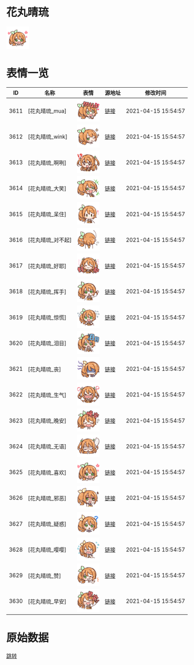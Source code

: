 # 花丸晴琉

<img src="./cover.png" height="60" alt="cover" />

# 表情一览

|ID|名称|表情|源地址|修改时间|
|----|----|----|----|----|
|3611|[花丸晴琉_mua]|<img src="./pic/003611_%5B花丸晴琉_mua%5D.png" height="60" alt="mua"/>|[链接](http://i0.hdslb.com/bfs/emote/25be806bfbbb5300afdbeeb64977c90cd1254bf1.png)|2021-04-15 15:54:57|
|3612|[花丸晴琉_wink]|<img src="./pic/003612_%5B花丸晴琉_wink%5D.png" height="60" alt="wink"/>|[链接](http://i0.hdslb.com/bfs/emote/343d2d4bbf5919f25e37f971cf114d07232c5e73.png)|2021-04-15 15:54:57|
|3613|[花丸晴琉_啊咧]|<img src="./pic/003613_%5B花丸晴琉_啊咧%5D.png" height="60" alt="啊咧"/>|[链接](http://i0.hdslb.com/bfs/emote/b34c5a1827762b981d689bbc51f134469ef06f23.png)|2021-04-15 15:54:57|
|3614|[花丸晴琉_大笑]|<img src="./pic/003614_%5B花丸晴琉_大笑%5D.png" height="60" alt="大笑"/>|[链接](http://i0.hdslb.com/bfs/emote/1e28846f5cbd897dd2653142b8be9db42dfbdcb3.png)|2021-04-15 15:54:57|
|3615|[花丸晴琉_呆住]|<img src="./pic/003615_%5B花丸晴琉_呆住%5D.png" height="60" alt="呆住"/>|[链接](http://i0.hdslb.com/bfs/emote/2b31495e0c538e095d44ff1a17834abe317a05d2.png)|2021-04-15 15:54:57|
|3616|[花丸晴琉_对不起]|<img src="./pic/003616_%5B花丸晴琉_对不起%5D.png" height="60" alt="对不起"/>|[链接](http://i0.hdslb.com/bfs/emote/02d1e8ddfac938b20956f3d83350f442d398286a.png)|2021-04-15 15:54:57|
|3617|[花丸晴琉_好耶]|<img src="./pic/003617_%5B花丸晴琉_好耶%5D.png" height="60" alt="好耶"/>|[链接](http://i0.hdslb.com/bfs/emote/29724d41c08ec63962e0974aa653ea8be0cf3947.png)|2021-04-15 15:54:57|
|3618|[花丸晴琉_挥手]|<img src="./pic/003618_%5B花丸晴琉_挥手%5D.png" height="60" alt="挥手"/>|[链接](http://i0.hdslb.com/bfs/emote/2c0753c98d4e098a3c5f27ab658b1046b4032572.png)|2021-04-15 15:54:57|
|3619|[花丸晴琉_惊慌]|<img src="./pic/003619_%5B花丸晴琉_惊慌%5D.png" height="60" alt="惊慌"/>|[链接](http://i0.hdslb.com/bfs/emote/e8307d3bd2ad84434e2f6de1eea727aaa138d987.png)|2021-04-15 15:54:57|
|3620|[花丸晴琉_泪目]|<img src="./pic/003620_%5B花丸晴琉_泪目%5D.png" height="60" alt="泪目"/>|[链接](http://i0.hdslb.com/bfs/emote/02a805b640a1bd824d21c5e21cf2dbb19f03b6a1.png)|2021-04-15 15:54:57|
|3621|[花丸晴琉_丧]|<img src="./pic/003621_%5B花丸晴琉_丧%5D.png" height="60" alt="丧"/>|[链接](http://i0.hdslb.com/bfs/emote/e45bd7cf880f36a439ef47c355c73065911992ac.png)|2021-04-15 15:54:57|
|3622|[花丸晴琉_生气]|<img src="./pic/003622_%5B花丸晴琉_生气%5D.png" height="60" alt="生气"/>|[链接](http://i0.hdslb.com/bfs/emote/dfbfccd43db22e547f62563b73ae7a474b1163a2.png)|2021-04-15 15:54:57|
|3623|[花丸晴琉_晚安]|<img src="./pic/003623_%5B花丸晴琉_晚安%5D.png" height="60" alt="晚安"/>|[链接](http://i0.hdslb.com/bfs/emote/40b60d5c04c8e7037089c408e68a73d51fd3dee7.png)|2021-04-15 15:54:57|
|3624|[花丸晴琉_无语]|<img src="./pic/003624_%5B花丸晴琉_无语%5D.png" height="60" alt="无语"/>|[链接](http://i0.hdslb.com/bfs/emote/ac4cf2356a708eb11199f266160cb76be129ead9.png)|2021-04-15 15:54:57|
|3625|[花丸晴琉_喜欢]|<img src="./pic/003625_%5B花丸晴琉_喜欢%5D.png" height="60" alt="喜欢"/>|[链接](http://i0.hdslb.com/bfs/emote/71a508d3183fb59f1ddf3a42af59fa7495f2c18c.png)|2021-04-15 15:54:57|
|3626|[花丸晴琉_邪恶]|<img src="./pic/003626_%5B花丸晴琉_邪恶%5D.png" height="60" alt="邪恶"/>|[链接](http://i0.hdslb.com/bfs/emote/0a8175363b7c8270836323a627b1fe437938399c.png)|2021-04-15 15:54:57|
|3627|[花丸晴琉_疑惑]|<img src="./pic/003627_%5B花丸晴琉_疑惑%5D.png" height="60" alt="疑惑"/>|[链接](http://i0.hdslb.com/bfs/emote/4aef9a2a5c9800faf2501014e1fba1fbf180b8f0.png)|2021-04-15 15:54:57|
|3628|[花丸晴琉_嘤嘤]|<img src="./pic/003628_%5B花丸晴琉_嘤嘤%5D.png" height="60" alt="嘤嘤"/>|[链接](http://i0.hdslb.com/bfs/emote/b5584ef24436d42364e7234a9cd8734e00f872f6.png)|2021-04-15 15:54:57|
|3629|[花丸晴琉_赞]|<img src="./pic/003629_%5B花丸晴琉_赞%5D.png" height="60" alt="赞"/>|[链接](http://i0.hdslb.com/bfs/emote/adf49b5e19731a8176b774f55b5472b9234ee555.png)|2021-04-15 15:54:57|
|3630|[花丸晴琉_早安]|<img src="./pic/003630_%5B花丸晴琉_早安%5D.png" height="60" alt="早安"/>|[链接](http://i0.hdslb.com/bfs/emote/c5e20c947c10bb931413b8e4bc80b2bd3b09971e.png)|2021-04-15 15:54:57|

# 原始数据

[跳转](./raw.json)

